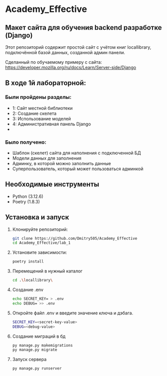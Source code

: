# Academy_Effective

## Макет сайта для обучения backend разработке (Django)

Этот репозиторий содержит простой сайт с учётом книг
locallibrary, подключённой базой данных, созданной админ панели.

Сделанный по обучаемому примеру с сайта:
https://developer.mozilla.org/ru/docs/Learn/Server-side/Django

## В ходе 1й лабораторной:

### Были пройдены разделы:
* 1: Сайт местной библиотеки
* 2: Создание скелета
* 3: Использование моделей
* 4: Административная панель Django
* 
### Было получено:
* Шаблон (скелет) сайта для наполнения с подключенной БД
* Модели данных для заполнения
* Админку, в которой можно заполнить данные
* Суперпользователь, который может пользоваться админкой

## Необходимые инструменты 
* Python (3.12.6)
* Poetry (1.8.3)

## Установка и запуск

1. Клонируйте репозиторий:

   ```bash
   git clone https://github.com/Dmitry505/Academy_Effective
   cd Academy_Effective/lab_1
   
2. Установите зависимости:

    ```bash
    poetry install

3. Перемещений в нужный каталог

    ```bash
   cd .\locallibrary\
   
4. Создание .env

    ```bash
   echo SECRET_KEY= > .env
   echo DEBUG= >> .env

5. Откройте файл .env и введите значение ключа и дэбага.

    ```bash
   SECRET_KEY=<secret-key-value>
   DEBUG=<debug-value>

6. Создание миграций  в бд

    ```bash
   py manage.py makemigrations
   py manage.py migrate


7. Запуск сервера

    ```bash
    py manage.py runserver
